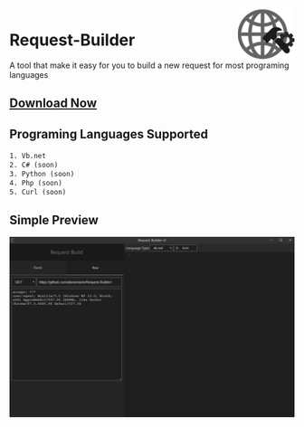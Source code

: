 <img src="https://github.com/alonemazin/Request-Builder/blob/main/request-builder.png" width="100" height="auto" align="right">

Request-Builder
=================

A tool that make it easy for you to build a new request for most programing languages

<a href="https://github.com/alonemazin/Request-Builder/releases/download/v1.0/requestbuilder.Setup.1.0.0.exe">Download Now</a>
------

Programing Languages Supported
------
```
1. Vb.net
2. C# (soon)
3. Python (soon)
4. Php (soon)
5. Curl (soon)
```

Simple Preview
------
<img src="https://github.com/alonemazin/Request-Builder/blob/main/preview.gif">

